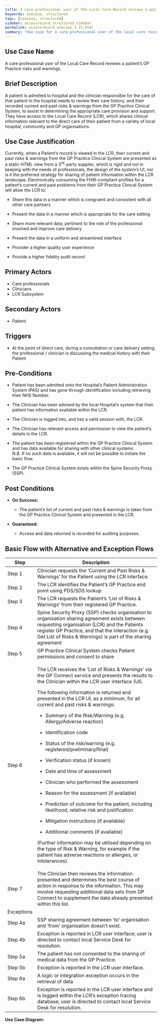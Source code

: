 ```yaml
---
title: A care professional user of the Local Care Record reviews a patient’s GP Practice risks and warnings
keywords: usecase, structured
tags: [usecase, structured] 
sidebar: accessrecord_structured_sidebar
permalink: accessrecord_usecase_3.21.html
summary: "Use case for a care professional user of the local care record reviews a patient’s GP Practice risks and warnings"
---
```



## Use Case Name

A care professional user of the Local Care Record reviews a patient’s GP Practice risks and warnings.

## Brief Description

A patient is admitted to hospital and the clinician responsible for the
care of that patient in the hospital needs to review their care history,
and their recorded current and past risks & warnings from the GP
Practice Clinical System, to assist in determining the appropriate care
provision and support. They have access to the Local Care Record (LCR),
which shares clinical information relevant to the direct care of their
patient from a variety of local hospital, community and GP
organisations.

## Use Case Justification

Currently, when a Patient’s record is viewed in the LCR, their current
and past risks & warnings from the GP Practice Clinical System are
presented as a static HTML view from a 3<sup>rd</sup>-party supplier,
which is rigid and not in keeping with the needs of professionals, the
design of the system’s UI, nor is it the preferred strategy for sharing
of patient information within the LCR landscape. Electronically
consuming the FHIR-compliant profiles for a patient’s current and past
problems from their GP Practice Clinical System will allow the LCR to:

-   Share this data in a manner which is congruent and consistent with
    all other care partners

-   Present the data in a manner which is appropriate for the care
    setting

-   Share more relevant data, pertinent to the role of the professional
    involved and improve care delivery

-   Present the data in a uniform and streamlined interface

-   Provider a higher quality user experience

-   Provide a higher fidelity audit record

## Primary Actors  

- Care professionals
- Clinicians
- LCR Subsystem

## Secondary Actors

- Patient

## Triggers

- At the point of direct care, during a consultation or care delivery setting, the professional / clinician is discussing the medical history with their Patient

## Pre-Conditions  


-   Patient has been admitted onto the Hospital’s Patient Administration
    System (PAS) and has gone through identification including
    retrieving their NHS Number.

-   The Clinician has been advised by the local Hospital’s system that
    their patient has information available within the LCR.

-   The Clinician is logged into, and has a valid session with, the LCR.

-   The Clinician has relevant access and permission to view the
    patient’s details in the LCR.

-   The patient has been registered within the GP Practice Clinical
    System and has data available for sharing with other clinical
    systems.  
    N.B. If no such data is available, it will not be possible to
    initiate the basic flow.

-   The GP Practice Clinical System exists within the Spine Security
    Proxy (SSP).

## Post Conditions

-   **On Success:**

    -   The patient’s list of current and past risks & warnings is taken
        from the GP Practice Clinical System and presented in the LCR.

-   **Guaranteed:**

    -   Access and data returned is recorded for auditing purposes.

## Basic Flow with Alternative and Exception Flows

<table>
<thead>
<tr class="header">
<th>Step</th>
<th>Description</th>
</tr>
</thead>
<tbody>
<tr class="odd">
<td>Step 1</td>
<td>Clinician requests the ‘Current and Past Risks &amp; Warnings’ for the Patient using the LCR interface.</td>
</tr>
<tr class="even">
<td>Step 2</td>
<td>The LCR identifies the Patient’s GP Practice end point using PDS/SDS lookup</td>
</tr>
<tr class="odd">
<td>Step 3</td>
<td>The LCR requests the Patient’s ‘List of Risks &amp; Warnings’ from their registered GP Practice.</td>
</tr>
<tr class="even">
<td>Step 4</td>
<td>Spine Security Proxy (SSP) checks organisation to organisation sharing agreement exists between requesting organisation (LCR) and the Patients register GP Practice, and that the interaction (e.g. Get List of Risks &amp; Warnings) is part of the sharing agreement</td>
</tr>
<tr class="odd">
<td>Step 5</td>
<td>GP Practice Clinical System checks Patient permissions and consent to share</td>
</tr>
<tr class="even">
<td>Step 6</td>
<td><p>The LCR receives the ‘List of Risks &amp; Warnings’ via the GP Connect service and presents the results to the Clinician within the LCR user interface (UI).</p>
<p>The following information is returned and presented in the LCR UI, as a minimum, for all current and past risks &amp; warnings:</p>
<ul>
<li><p>Summary of the Risk/Warning (e.g. Allergy/Adverse reaction)</p></li>
<li><p>Identification code</p></li>
<li><p>Status of the risk/warning (e.g. registered/preliminary/final)</p></li>
<li><p>Verification status (if known)</p></li>
<li><p>Date and time of assessment</p></li>
<li><p>Clinician who performed the assessment</p></li>
<li><p>Reason for the assessment (if available)</p></li>
<li><p>Prediction of outcome for the patient, including likelihood, relative risk and justification</p></li>
<li><p>Mitigation instructions (if available)</p></li>
<li><p>Additional comments (if available)</p></li>
</ul>
<p>(Further information may be utilised depending on the type of Risk &amp; Warning, for example if the patient has adverse reactions or allergies, or intolerances).</p></td>
</tr>
<tr class="odd">
<td>Step 7</td>
<td>The Clinician then reviews the information presented and determines the best course of action in response to the information. This may involve requesting additional data sets from GP Connect to supplement the data already presented within this list.</td>
</tr>
<tr class="even">
<td>Exceptions</td>
<td></td>
</tr>
<tr class="odd">
<td>Step 4a</td>
<td>SSP sharing agreement between ‘to’ organisation and ‘from’ organisation doesn’t exist.</td>
</tr>
<tr class="even">
<td>Step 4b</td>
<td>Exception is reported in LCR user interface; user is directed to contact local Service Desk for resolution.</td>
</tr>
<tr class="odd">
<td>Step 5a</td>
<td>The patient has not consented to the sharing of medical data from the GP Practice.</td>
</tr>
<tr class="even">
<td>Step 5b</td>
<td>Exception is reported in the LCR user interface.</td>
</tr>
<tr class="odd">
<td>Step 6a</td>
<td>A logic or integration exception occurs in the retrieval of data</td>
</tr>
<tr class="even">
<td>Step 6b</td>
<td>Exception is reported in the LCR user interface and is logged within the LCR’s exception tracing database; user is directed to contact local Service Desk for resolution.</td>
</tr>
</tbody>
</table>

**Use Case Diagram:**
